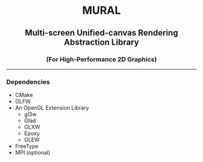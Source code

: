 <h1 align="center">MURAL</h1>
<h2 align="center">Multi-screen Unified-canvas Rendering Abstraction Library</h2>
<h3 align="center">(For High-Performance 2D Graphics)</h3>

---

### Dependencies
* CMake
* GLFW
* An OpenGL Extension Library
    * gl3w
    * Glad
    * GLXW
    * Epoxy
    * GLEW
* FreeType
* MPI (optional)
